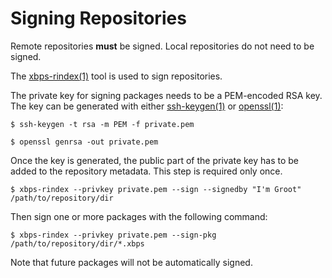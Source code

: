 # Signing Repositories

Remote repositories **must** be signed. Local repositories do not need to be
signed.

The [xbps-rindex(1)](https://man.voidlinux.org/xbps-rindex.1) tool is used to
sign repositories.

The private key for signing packages needs to be a PEM-encoded RSA key. The key
can be generated with either
[ssh-keygen(1)](https://man.voidlinux.org/ssh-keygen.1) or
[openssl(1)](https://man.voidlinux.org/openssl.1):

```
$ ssh-keygen -t rsa -m PEM -f private.pem
```

```
$ openssl genrsa -out private.pem
```

Once the key is generated, the public part of the private key has to be added to
the repository metadata. This step is required only once.

```
$ xbps-rindex --privkey private.pem --sign --signedby "I'm Groot" /path/to/repository/dir
```

Then sign one or more packages with the following command:

```
$ xbps-rindex --privkey private.pem --sign-pkg /path/to/repository/dir/*.xbps
```

Note that future packages will not be automatically signed.
